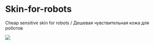 Skin-for-robots
===============
Cheap sensitive skin for robots / Дешевая чувствительная кожа для роботов

![](https://github.com/r57zone/Skin-for-robots/blob/master/%D0%A7%D1%83%D0%B2%D1%81%D1%82%D0%B2%D0%B8%D1%82%D0%B5%D0%BB%D1%8C%D0%BD%D0%B0%D1%8F%20%D0%BA%D0%BE%D0%B6%D0%B0.png)